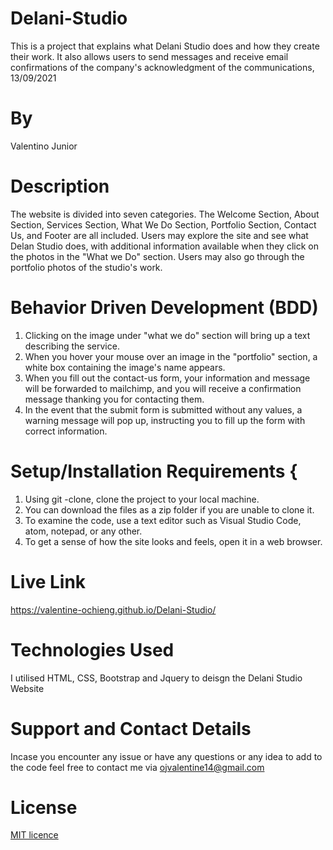 # Delani-Studio
This is a project that explains what Delani Studio does and how they create their work. It also allows users to send messages and receive email confirmations of the company's acknowledgment of the communications, 13/09/2021
# By 
Valentino Junior
# Description
The website is divided into seven categories. The Welcome Section, About Section, Services Section, What We Do Section, Portfolio Section, Contact Us, and Footer are all included. Users may explore the site and see what Delan Studio does, with additional information available when they click on the photos in the "What we Do" section. Users may also go through the portfolio photos of the studio's work.
# Behavior Driven Development (BDD)
1. Clicking on the image under "what we do" section will bring up a text describing the service.
2. When you hover your mouse over an image in the "portfolio" section, a white box containing the image's name appears.
3. When you fill out the contact-us form, your information and message will be forwarded to mailchimp, and you will     receive a confirmation message thanking you for contacting them.
4. In the event that the submit form is submitted without any values, a warning message will pop up, instructing you to fill up the form with correct information.
# Setup/Installation Requirements { 
  1. Using git -clone, clone the project to your local machine. 
  2. You can download the files as a zip folder if you are unable to clone it.
  3. To examine the code, use a text editor such as Visual Studio Code, atom, notepad, or any other.
  4. To get a sense of how the site looks and feels, open it in a web browser.
# Live Link
https://valentine-ochieng.github.io/Delani-Studio/
# Technologies Used
 I utilised HTML, CSS, Bootstrap and Jquery to deisgn the Delani Studio Website 
# Support and Contact Details
Incase you encounter any issue or have any questions or any idea to add to the code feel free to contact me via ojvalentine14@gmail.com
# License
<a href = "https://github.com/valentine-ochieng/Programming-portfolio/blob/main/LICENSE">MIT licence </a>